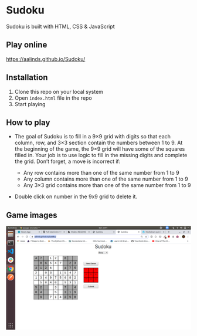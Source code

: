 # Sudoku

Sudoku is built with HTML, CSS & JavaScript

## Play online

https://aalinds.github.io/Sudoku/

## Installation

1. Clone this repo on your local system
2. Open `index.html` file in the repo
3. Start playing

## How to play

- The goal of Sudoku is to fill in a 9×9 grid with digits so that each column, row, and 3×3 section contain the numbers between 1 to 9. At the beginning of the game, the 9×9 grid will have some of the squares filled in. Your job is to use logic to fill in the missing digits and complete the grid. Don’t forget, a move is incorrect if:

  - Any row contains more than one of the same number from 1 to 9
  - Any column contains more than one of the same number from 1 to 9
  - Any 3×3 grid contains more than one of the same number from 1 to 9

- Double click on number in the 9x9 grid to delete it.

## Game images

![launch image](./assets/images/app-launch.png)
